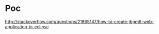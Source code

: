 Poc
======================

http://stackoverflow.com/questions/21865147/how-to-create-jbpm6-web-application-in-eclipse
